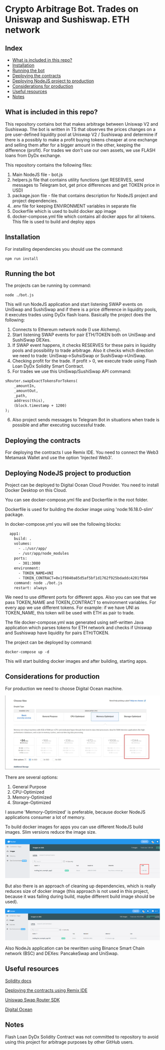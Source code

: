# Crypto Arbitrage Bot. Trades on Uniswap and Sushiswap. ETH network

## Index
+ [What is included in this repo?](https://github.com/6eer/arbitrage-bot-uniswap-sushiswap#what-is-included-in-this-repo)
+ [Installation](https://github.com/6eer/arbitrage-bot-uniswap-sushiswap#installation)
+ [Running the bot](https://github.com/6eer/arbitrage-bot-uniswap-sushiswap#running-the-bot)
+ [Deploying the contracts](https://github.com/6eer/arbitrage-bot-uniswap-sushiswap#deploying-the-contracts)
+ [Deploying NodeJS project to production](https://github.com/6eer/arbitrage-bot-uniswap-sushiswap#deploying-nodejs-project-to-production)
+ [Considerations for production](https://github.com/6eer/arbitrage-bot-uniswap-sushiswap#considerations-for-production)
+ [Useful resources](https://github.com/6eer/arbitrage-bot-uniswap-sushiswap#useful-resources)
+ [Notes](https://github.com/6eer/arbitrage-bot-uniswap-sushiswap#notes)

## What is included in this repo?
This repository contains bot that makes arbitrage between Uniswap V2 and Sushiswap.
The bot is written in TS that observes the prices changes on a pre user-defined liquidity pool at Uniswap V2 / Sushiswap and determine if there is a possibly to make a profit buying tokens cheaper at one exchange and selling them after for a bigger amount in the other, keeping the difference (profit).
For trades we don't use our own assets, we use FLASH loans from DyDx exchange.

This repository contains the following files:
1. Main NodeJS file - bot.js
2. helpers.js file that contains utility functions (get RESERVES, send messages to Telegram bot, get price differences and get TOKEN price in USD)
3. package.json file - file that contains description for NodeJS project and project dependencies.
4. .env file for keeping ENVIRONMENT variables in separate file
5. Dockerfile which is used to build docker app image
6. docker-compose.yml file which contains all docker apps for all tokens. This file is used to build and deploy apps

## Installation
For installing dependencies you should use the command:
```
npm run install
```

## Running the bot
The projects can be running by command:
```
node ./bot.js
```
This will run NodeJS application and start listening SWAP events on UniSwap and SushiSwap and if there is a price difference in liquidity pools, it executes trades using DyDx flash loans.
Basically the project does the following:
1. Connects to Ethereum network node (I use Alchemy).
2. Start listening SWAP events for pair ETH/TOKEN both on UniSwap and SushiSwap DEXes.
3. If SWAP event happens, it checks RESERVES for these pairs in liquidity pools and possibility to trade arbitrage. Also it checks which direction we need to trade: UniSwap->SuhsiSwap or SushiSwap->UniSwap.
4. Checking profit for the trade. If profit > 0, we execute trade using Flash Loan DyDx Solidity Smart Contract.
5. For trades we use this UniSwap/SushiSwap API command:
```
sRouter.swapExactTokensForTokens(
    _amountIn,
    _amountOut,
    _path,
    address(this),
    (block.timestamp + 1200)
);
```

6. Also project sends messages to Telegram Bot in situations when trade is possible and after executing successful trade.

## Deploying the contracts
For deploying the contracts I use Remix IDE. You need to connect the Web3 Metamask Wallet and use the option 'Injected Web3'.

## Deploying NodeJS project to production
Project can be deployed to Digital Ocean Cloud Provider. You need to install Docker Desktop on this Cloud.

You can see docker-compose.yml file and Dockerfile in the root folder.

Dockerfile is used for building the docker image using 'node:16.18.0-slim' package.

In docker-compose.yml you will see the following blocks:
```
  app1:
    build: .
    volumes:
      - .:/usr/app/
      - /usr/app/node_modules
    ports:
      - 301:3000
    environment:
      - TOKEN_NAME=UNI
      - TOKEN_CONTRACT=0x1f9840a85d5af5bf1d1762f925bdaddc4201f984
    command: node ./bot.js
    restart: always
```

We need to use different ports for different apps. Also you can see that we pass TOKEN_NAME and TOKEN_CONTRACT to environment variables.
For every app we use different tokens. For example: if we have UNI as TOKEN_NAME, this token will be used with ETH as pair to trade.

The file docker-compose.yml was generated using self-written Java application which parses tokens for ETH network and checks if Uniswap and Sushiswap have liquidity for pairs ETH/TOKEN.

The project can be deployed by command:
```
docker-compose up -d
```
This will start building docker images and after building, starting apps.

## Considerations for production
For production we need to choose Digital Ocean machine.

![Digital Ocean Machines](./docs/images/digital_ocean_machines.jpg)

There are several options:
1. General Purpose
2. CPU-Optimized
3. Memory-Optimized
4. Storage-Optimized

I assume 'Memory-Optimized' is preferable, because docker NodeJS applications consumer a lot of memory.

To build docker images for apps you can use different NodeJS build images. Slim versions reduce the image size.

![Reduced size of docker image](./docs/images/docker_image_node_slim_production_size.png)

But also there is an approach of cleaning up dependencies, which is really reduces size of docker image (this approach is not used in this project, because it was failing during build, maybe different build image should be used).

![Reduced size of docker image by cleaning up dependencies](./docs/images/docker_image_node_sllim_clean_up_dependencies.png)

Also NodeJs application can be rewritten using Binance Smart Chain network (BSC) and DEXes: PancakeSwap and UniSwap.

## Useful resources

[Solidity docs](https://docs.soliditylang.org/en/v0.8.5/)

[Deploying the contracts using Remix IDE](https://remix-ide.readthedocs.io/en/latest/create_deploy.html)

[Uniswap Swap Router SDK](https://docs.uniswap.org/contracts/v2/reference/smart-contracts/router-02)

[Digital Ocean](https://www.digitalocean.com/)

## Notes
Flash Loan DyDx Solidity Contract was not committed to repository to avoid using this project for arbitrage purposes by other GitHub users.